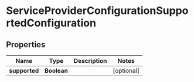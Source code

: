 

# ServiceProviderConfigurationSupportedConfiguration


## Properties

| Name | Type | Description | Notes |
|------------ | ------------- | ------------- | -------------|
|**supported** | **Boolean** |  |  [optional] |



